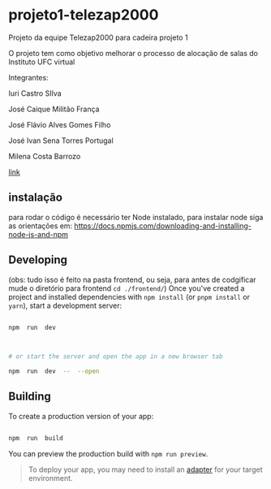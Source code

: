 
# projeto1-telezap2000

Projeto da equipe Telezap2000 para cadeira projeto 1

  

O projeto tem como objetivo melhorar o processo de alocação de salas do Instituto UFC virtual

  

Integrantes:

Iuri Castro SIlva

José Caique Militão França

José Flávio Alves Gomes Filho

José Ivan Sena Torres Portugal

Milena Costa Barrozo

[link](https://amazing-marzipan-d82560.netlify.app/)

## instalação
para rodar o código é necessário ter Node instalado, para instalar node siga as orientações em: https://docs.npmjs.com/downloading-and-installing-node-js-and-npm


## Developing
(obs: tudo isso é feito na pasta frontend, ou seja, para antes de codgificar mude o diretório para frontend `cd ./frontend/`)
Once you've created a project and installed dependencies with `npm install` (or `pnpm install` or `yarn`), start a development server:

  

```bash

npm  run  dev

  

# or start the server and open the app in a new browser tab

npm  run  dev  --  --open

```

  

## Building

  

To create a production version of your app:

  

```bash

npm  run  build

```

  

You can preview the production build with `npm run preview`.

  

> To deploy your app, you may need to install an [adapter](https://kit.svelte.dev/docs/adapters) for your target environment.
